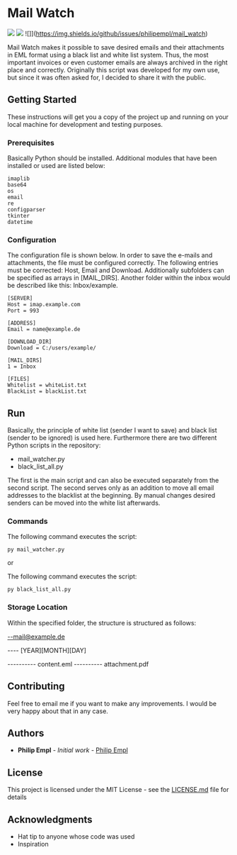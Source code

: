 
# Mail Watch
![](https://img.shields.io/github/stars/philipempl/mail_watch) ![](https://img.shields.io/github/forks/philipempl/mail_watch) ![]](https://img.shields.io/github/issues/philipempl/mail_watch) 

Mail Watch makes it possible to save desired emails and their attachments in EML format using a black list and white list system. Thus, the most important invoices or even customer emails are always archived in the right place and correctly.
Originally this script was developed for my own use, but since it was often asked for, I decided to share it with the public.

## Getting Started

These instructions will get you a copy of the project up and running on your local machine for development and testing purposes. 

### Prerequisites

Basically Python should be installed. Additional modules that have been installed or used are listed below:

```
imaplib
base64 
os
email
re
configparser
tkinter
datetime
```
### Configuration

The configuration file is shown below. In order to save the e-mails and attachments, the file must be configured correctly. 
The following entries must be corrected: Host, Email and Download.  Additionally subfolders can be specified as arrays in [MAIL_DIRS]. Another folder within the inbox would be described like this:
Inbox/example.
```
[SERVER]
Host = imap.example.com
Port = 993

[ADDRESS]
Email = name@example.de

[DOWNLOAD_DIR]
Download = C:/users/example/

[MAIL_DIRS]
1 = Inbox

[FILES]
Whitelist = whiteList.txt
BlackList = blackList.txt
```

## Run

Basically, the principle of white list (sender I want to save) and black list (sender to be ignored) is used here. Furthermore 
 there are two different Python scripts in the repository:
* mail_watcher.py 
* black_list_all.py

The first is the main script and can also be executed separately from the second script.  The second serves only as an addition to move all email addresses to the blacklist at the beginning. By manual changes desired senders can be moved into the white list afterwards. 



### Commands
The following command executes the script:
```
py mail_watcher.py
```

or

The following command executes the script:
```
py black_list_all.py
```

### Storage Location

Within the specified folder, the structure is structured as follows:

--mail@example.de

---- [YEAR][MONTH][DAY]

---------- content.eml
---------- attachment.pdf


## Contributing

Feel free to email me if you want to make any improvements. I would be very happy about that in any case.

## Authors

* **Philip Empl** - *Initial work* - [Philip Empl](https://github.com/philipempl)

## License

This project is licensed under the MIT License - see the [LICENSE.md](LICENSE.md) file for details

## Acknowledgments

* Hat tip to anyone whose code was used
* Inspiration
